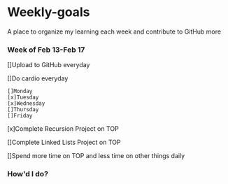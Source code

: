 # Weekly-goals
A place to organize my learning each week and contribute to GitHub more

### Week of Feb 13-Feb 17

[]Upload to GitHub everyday

[]Do cardio everyday

    []Monday
    [x]Tuesday
    [x]Wednesday
    []Thursday
    []Friday

[x]Complete Recursion Project on TOP

[]Complete Linked Lists Project on TOP

[]Spend more time on TOP and less time on other things daily

### How'd I do?

